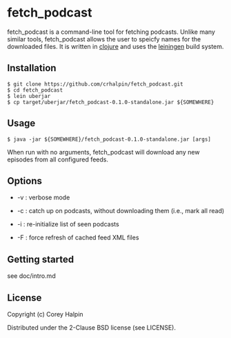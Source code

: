 # fetch\_podcast

fetch\_podcast is a command-line tool for fetching podcasts.  Unlike many
similar tools, fetch\_podcast allows the user to speicfy names for the
downloaded files.  It is written in [clojure](http://clojure.org/) and uses the
[leiningen](http://leiningen.org/) build system.

## Installation

    $ git clone https://github.com/crhalpin/fetch_podcast.git
    $ cd fetch_podcast
    $ lein uberjar
    $ cp target/uberjar/fetch_podcast-0.1.0-standalone.jar ${SOMEWHERE}

## Usage

    $ java -jar ${SOMEWHERE}/fetch_podcast-0.1.0-standalone.jar [args]

When run with no arguments, fetch\_podcast will download any new episodes from
all configured feeds.

## Options

* -v : verbose mode

* -c : catch up on podcasts, without downloading them (i.e., mark all read)

* -i : re-initialize list of seen podcasts

* -F : force refresh of cached feed XML files

## Getting started

see doc/intro.md

## License

Copyright (c) Corey Halpin

Distributed under the 2-Clause BSD license (see LICENSE).
